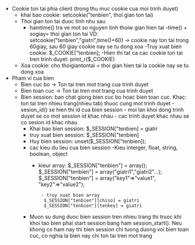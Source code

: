 - Cookie ton tai phia client (trong thu muc cookie cua moi trinh duyet)
    - khai bao cookie: setcookie("tenbien", thoi gian ton tai)
    - Thoi gian ton tai duoc tinh nhu sau
        - hamtime() tra ve mot so nguyen tinh thoiw gian hien tai
            -time() + sogiay= thoi gian ton tai
         VD: setcookie("tenbien","giatri",time()+60) -> cookie nay ton tai trong 60giay, sau 60 giay cookie nay se tu dong xoa
    -Truy xuat bien cookie: $_COOKIE["tenbien];
    -Hien thi tat ca cac cookie ton tai tren trinh duyet:
    print_r($_COOKIE)
    - Xoa cookie: cho thoigiantontai = thoi gian hien tai la cookie nay se tu dong xoa
- Pham vi cua bien
    - Bien cuc bo -> Ton tai tren mot trang cua trinh duyet
    - Bien toan cuc -> Ton tai tren mot trang cua trinh duyet
    - Bien session: ban chat giong bien cuc bo hoac bien toan cuc.
    Khac: ton tai tren nhieu trang(nhieu tab) thuoc cung mot trinh duyet
        -sesion_id() se hien thi id cua bien session
            - moi lan khoi dong trinh duyet se co mot session id khac nhau
            - cac trinh duyet khac nhau se co sesion id khac nhau
        - Khai bao bien session: $_SESSION["tenbien] = giatri
        - truy xuat bien session: $_SESSION["tenbien]
        - Huy bien session: unset($_SESSION["tenbien]);
        - cac kieu du lieu cua bien session
            -Kieu interger, float, string, boolean, object
            - kieur array: 
                    $_SESSION["tenbien"] = array();
                    $_SESSION["tenbien"] = array("giatri1","giatri2"...);
                    $_SESSION["tenbien"] = array("key1"=>"value1", "key2"=>"value2");
                    
                   - truy xuat bien array
                    $_SESSION["tenbien"][chiso] = giatri
                    $_SESSION["tenbien"][tenkey] = giatri
        - Muon su dung duoc bien session tren nhieu trang thi truoc khi khoi tao bien phai start session bang ham
        session_start(). Neu khong co ham nay thi bien session chi tuong duong voi bien toan cuc, co nghia la bien nay
        chi ton tai tren mot trang
        
        
